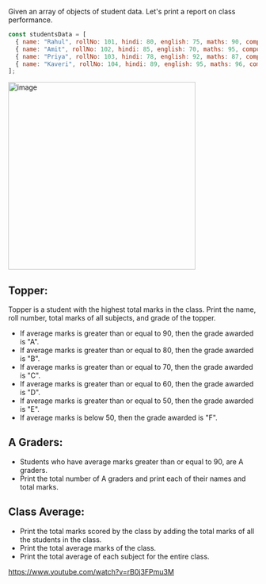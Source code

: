 Given an array of objects of student data. Let's print a report on class performance.
```js
const studentsData = [
  { name: "Rahul", rollNo: 101, hindi: 80, english: 75, maths: 90, computers: 88, Science: 82, totalMarks: 415, avgMarks: 83 },
  { name: "Amit", rollNo: 102, hindi: 85, english: 70, maths: 95, computers: 92, Science: 78, totalMarks: 420, avgMarks: 84 },
  { name: "Priya", rollNo: 103, hindi: 78, english: 92, maths: 87, computers: 95, Science: 90, totalMarks: 442, avgMarks: 88.4 },
  { name: "Kaveri", rollNo: 104, hindi: 89, english: 95, maths: 96, computers: 98, Science: 91, totalMarks: 469, avgMarks: 93.8 }
];
```

<img width="378" alt="image" src="https://github.com/user-attachments/assets/084f69da-e0a8-4c37-9599-5c59eb874445">

## Topper:

Topper is a student with the highest total marks in the class. Print the name, roll number, total marks of all subjects, and grade of the topper.

* If average marks is greater than or equal to 90, then the grade awarded is "A".
* If average marks is greater than or equal to 80, then the grade awarded is "B".
* If average marks is greater than or equal to 70, then the grade awarded is "C".
* If average marks is greater than or equal to 60, then the grade awarded is "D".
* If average marks is greater than or equal to 50, then the grade awarded is "E".
* If average marks is below 50, then the grade awarded is "F".

## A Graders:

* Students who have average marks greater than or equal to 90, are A graders. 
* Print the total number of A graders and print each of their names and total marks.

## Class Average:
* Print the total marks scored by the class by adding the total marks of all the students in the class.
* Print the total average marks of the class.
* Print the total average of each subject for the entire class.

https://www.youtube.com/watch?v=rB0j3FPmu3M
